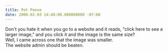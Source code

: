 ```yaml
---
title: Pet Peeve
date: 2006-02-03 14:49:00.000000000 -07:00
---
```

Don't you hate it when you go to a website and it reads, "click here to see a larger image," and you click it and the image is the same size?<br />Well, I came across one that the image was smaller.<br />The website admin should be beaten.
